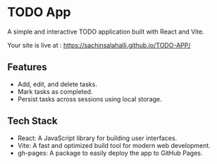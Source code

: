 # TODO App

A simple and interactive TODO application built with React and Vite.

Your site is live at : https://sachinsalahalli.github.io/TODO-APP/

## Features
- Add, edit, and delete tasks.
- Mark tasks as completed.
- Persist tasks across sessions using local storage.

## Tech Stack
- React: A JavaScript library for building user interfaces.
- Vite: A fast and optimized build tool for modern web development.
- gh-pages: A package to easily deploy the app to GitHub Pages.

